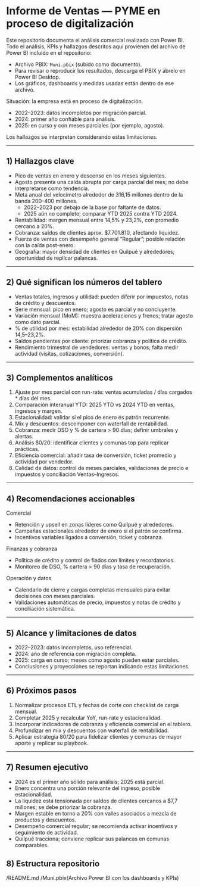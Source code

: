 

# Informe de Ventas — PYME en proceso de digitalización

Este repositorio documenta el análisis comercial realizado con Power BI.  
Todo el análisis, KPIs y hallazgos descritos aquí provienen del archivo de Power BI incluido en el repositorio:

- Archivo PBIX: `Muni.pbix` (subido como documento).  
- Para revisar o reproducir los resultados, descarga el PBIX y ábrelo en Power BI Desktop.  
- Los gráficos, dashboards y medidas usadas están dentro de ese archivo.

Situación: la empresa está en proceso de digitalización.
- 2022–2023: datos incompletos por migración parcial.
- 2024: primer año confiable para análisis.
- 2025: en curso y con meses parciales (por ejemplo, agosto).

Los hallazgos se interpretan considerando estas limitaciones.

---

## 1) Hallazgos clave

- Pico de ventas en enero y descenso en los meses siguientes.
- Agosto presenta una caída abrupta por carga parcial del mes; no debe interpretarse como tendencia.
- Meta anual del velocímetro alrededor de 316,15 millones dentro de la banda 200–400 millones.
  - 2022–2023 por debajo de la base por faltante de datos.
  - 2025 aún no completo; comparar YTD 2025 contra YTD 2024.
- Rentabilidad: margen mensual entre 14,5% y 23,2%, con promedio cercano a 20%.
- Cobranza: saldos de clientes aprox. $7.701.810, afectando liquidez.
- Fuerza de ventas con desempeño general “Regular”; posible relación con la caída post-enero.
- Geografía: mayor densidad de clientes en Quilpué y alrededores; oportunidad de replicar palancas.

---

## 2) Qué significan los números del tablero

- Ventas totales, ingresos y utilidad: pueden diferir por impuestos, notas de crédito y descuentos.
- Serie mensual: pico en enero; agosto es parcial y no concluyente.
- Variación mensual (MoM): muestra aceleraciones y frenos; tratar agosto como dato parcial.
- % de utilidad por mes: estabilidad alrededor de 20% con dispersión 14,5–23,2%.
- Saldos pendientes por cliente: priorizar cobranza y política de crédito.
- Rendimiento trimestral de vendedores: ventas y bonos; falta medir actividad (visitas, cotizaciones, conversión).

---

## 3) Complementos analíticos

1) Ajuste por mes parcial con run-rate: ventas acumuladas / días cargados * días del mes.  
2) Comparación interanual YTD: 2025 YTD vs 2024 YTD en ventas, ingresos y margen.  
3) Estacionalidad: validar si el pico de enero es patrón recurrente.  
4) Mix y descuentos: descomponer con waterfall de rentabilidad.  
5) Cobranza: medir DSO y % de cartera > 90 días; definir umbrales y alertas.  
6) Análisis 80/20: identificar clientes y comunas top para replicar prácticas.  
7) Eficiencia comercial: añadir tasa de conversión, ticket promedio y actividad por vendedor.  
8) Calidad de datos: control de meses parciales, validaciones de precio e impuestos y conciliación Ventas–Ingresos.

---

## 4) Recomendaciones accionables

Comercial
- Retención y upsell en zonas líderes como Quilpué y alrededores.
- Campañas estacionales alrededor de enero si el patrón se confirma.
- Incentivos variables ligados a conversión, ticket y cobranza.

Finanzas y cobranza
- Política de crédito y control de fiados con límites y recordatorios.
- Monitoreo de DSO, % cartera > 90 días y tasa de recuperación.

Operación y datos
- Calendario de cierre y cargas completas mensuales para evitar decisiones con meses parciales.
- Validaciones automáticas de precio, impuestos y notas de crédito y conciliación sistemática.

---

## 5) Alcance y limitaciones de datos

- 2022–2023: datos incompletos, uso referencial.
- 2024: año de referencia con migración completa.
- 2025: carga en curso; meses como agosto pueden estar parciales.
- Conclusiones y proyecciones se reportan indicando estas limitaciones.

---

## 6) Próximos pasos

1) Normalizar procesos ETL y fechas de corte con checklist de carga mensual.  
2) Completar 2025 y recalcular YoY, run-rate y estacionalidad.  
3) Incorporar indicadores de cobranza y eficiencia comercial en el tablero.  
4) Profundizar en mix y descuentos con waterfall de rentabilidad.  
5) Aplicar estrategia 80/20 para fidelizar clientes y comunas de mayor aporte y replicar su playbook.

---

## 7) Resumen ejecutivo

- 2024 es el primer año sólido para análisis; 2025 está parcial.
- Enero concentra una porción relevante del ingreso, posible estacionalidad.
- La liquidez está tensionada por saldos de clientes cercanos a $7,7 millones; se debe priorizar la cobranza.
- Margen estable en torno a 20% con valles asociados a mezcla de productos y descuentos.
- Desempeño comercial regular; se recomienda activar incentivos y seguimiento de actividad.
- Quilpué tracciona; conviene replicar sus palancas en comunas comparables.

## 8) Estructura repositorio

/README.md 
/Muni.pbix(Archivo Power BI con los dashboards y KPIs)

